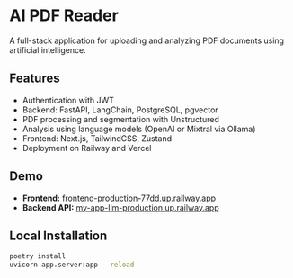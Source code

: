 # AI PDF Reader

A full-stack application for uploading and analyzing PDF documents using artificial intelligence.

## Features
- Authentication with JWT
- Backend: FastAPI, LangChain, PostgreSQL, pgvector
- PDF processing and segmentation with Unstructured
- Analysis using language models (OpenAI or Mixtral via Ollama)
- Frontend: Next.js, TailwindCSS, Zustand
- Deployment on Railway and Vercel

## Demo
- **Frontend:** [frontend-production-77dd.up.railway.app](#)
- **Backend API:** [my-app-llm-production.up.railway.app](#)

## Local Installation
```bash
poetry install
uvicorn app.server:app --reload

